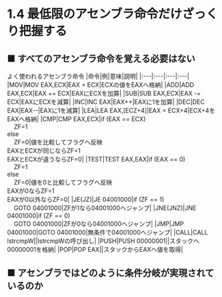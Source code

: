 # 1.4 最低限のアセンブラ命令だけざっくり把握する
## ■ すべてのアセンブラ命令を覚える必要はない
よく使われるアセンブラ命令
|命令|例|意味|説明|
|:---|:---|:---|:---|
|MOV|MOV EAX,ECX|EAX = ECX|ECXの値をEAXへ格納|
|ADD|ADD EAX,ECX|EAX += ECX|EAXにECXを加算|
|SUB|SUB EAX,ECX|EAX -= ECX|EAXにECXを減算|
|INC|INC EAX|EAX++|EAXに1を加算|
|DEC|DEC EAX|EAX--|EAXに1を減算|
|LEA|LEA EAX,[ECZ+4]|EAX = ECX+4|ECX+4をEAXへ格納|
|CMP|CMP EAX,ECX|if&nbsp;(EAX == ECX)</br>&nbsp;&nbsp;&nbsp;&nbsp;ZF=1</br>else</br>&nbsp;&nbsp;&nbsp;&nbsp;ZF=0|値を比較してフラグへ反映</br>EAXとECXが同じならZF=1</br>EAXとECXが違うならZF=0|
|TEST|TEST EAX,EAX|if&nbsp;(EAX == 0)</br>&nbsp;&nbsp;&nbsp;&nbsp;ZF=1</br>else</br>&nbsp;&nbsp;&nbsp;&nbsp;ZF=0|値を0と比較してフラグへ反映</br>EAXが0ならZF=1</br>EAXが0以外ならZF=0|
|JE(JZ)|JE 04001000|if&nbsp;(ZF == 1)</br>&nbsp;&nbsp;&nbsp;&nbsp;GOTO 04001000|ZFが1なら04001000へジャンプ|
|JNE(JNZ)|JNE 04001000|if&nbsp;(ZF == 0)</br>&nbsp;&nbsp;&nbsp;&nbsp;GOTO 04001000|ZFが0なら04001000へジャンプ|
|JMP|JMP 04001000|GOTO 04001000|無条件で04001000へジャンプ|
|CALL|CALL lstrcmpW||lstrcmpWの呼び出し|
|PUSH|PUSH 00000001||スタックへ00000001を格納|
|POP|POP EAX||スタックからEAXへ値を取得|

## ■ アセンブラではどのように条件分岐が実現されているのか
